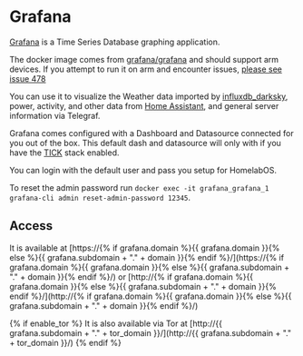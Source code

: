 # Grafana

[Grafana](https://grafana.com/) is a Time Series Database graphing application.

The docker image comes from [grafana/grafana](https://hub.docker.com/r/grafana/grafana) and should support arm devices.
If you attempt to run it on arm and encounter issues,
[please see issue 478](https://gitlab.com/NickBusey/HomelabOS/-/issues/478)

You can use it to visualize the Weather data imported by [influxdb_darksky](software/influxdb_darksky),
power, activity, and other data from [Home Assistant](software/homeassistant), and general server
information via Telegraf.

Grafana comes configured with a Dashboard and Datasource connected for you out of the box. This default
dash and datasource will only with if you have the [TICK](software/tick) stack enabled.

You can login with the default user and pass you setup for HomelabOS.

To reset the admin password run `docker exec -it grafana_grafana_1 grafana-cli admin reset-admin-password 12345`.

## Access

It is available at [https://{% if grafana.domain %}{{ grafana.domain }}{% else %}{{ grafana.subdomain + "." + domain }}{% endif %}/](https://{% if grafana.domain %}{{ grafana.domain }}{% else %}{{ grafana.subdomain + "." + domain }}{% endif %}/) or [http://{% if grafana.domain %}{{ grafana.domain }}{% else %}{{ grafana.subdomain + "." + domain }}{% endif %}/](http://{% if grafana.domain %}{{ grafana.domain }}{% else %}{{ grafana.subdomain + "." + domain }}{% endif %}/)

{% if enable_tor %}
It is also available via Tor at [http://{{ grafana.subdomain + "." + tor_domain }}/](http://{{ grafana.subdomain + "." + tor_domain }}/)
{% endif %}
